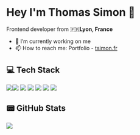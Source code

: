 # Hey I'm Thomas Simon 👋

Frontend developer from 🇫🇷**Lyon, France** 

- 🔭 I’m currently working on me
- 📫 How to reach me: Portfolio - [tsimon.fr](https://www.tsimon.fr)

## 💻  Tech Stack

<img src="https://img.shields.io/badge/React-61DAFB?logo=React&logoColor=white&style=flat" /><img src="https://img.shields.io/badge/HTML-E34F26?logo=HTML5&logoColor=white&style=flat" />
<img src="https://img.shields.io/badge/CSS-1572B6?logo=CSS3&logoColor=white&style=flat" />
<img src="https://img.shields.io/badge/JavaScript-F7DF1E?logo=javascript&logoColor=white&style=flat" />
<img src="https://img.shields.io/badge/Typescript-3178C6?logo=typescript&logoColor=white&style=flat" />
<img src="https://img.shields.io/badge/Docker-2496ED?logo=docker&logoColor=white&style=flat" />
<img src="https://img.shields.io/badge/Redux-764ABC?logo=redux&logoColor=white&style=flat" />

## 📟  GitHub Stats

<img src="https://github-readme-stats.vercel.app/api?username=Wazack&&show_icons=true&title_color=b2967d&icon_color=b2967d&text_color=00000&bg_color=ecf8f8" />
